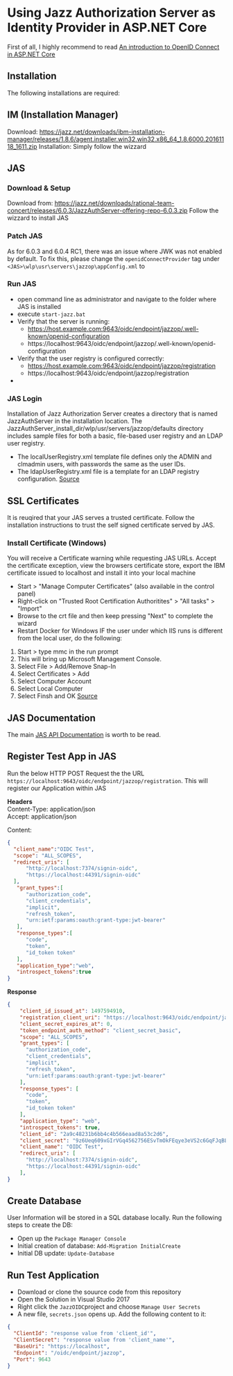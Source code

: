 ﻿# Using Jazz Authorization Server as Identity Provider in ASP.NET Core
First of all, I highly recommend to read [An introduction to OpenID Connect in ASP.NET Core]( https://andrewlock.net/an-introduction-to-openid-connect-in-asp-net-core/)

## Installation
The following installations are required:
## IM (Installation Manager)
Download: https://jazz.net/downloads/ibm-installation-manager/releases/1.8.6/agent.installer.win32.win32.x86_64_1.8.6000.20161118_1611.zip
Installation: Simply follow the wizzard

## JAS
### Download & Setup
Download from: https://jazz.net/downloads/rational-team-concert/releases/6.0.3/JazzAuthServer-offering-repo-6.0.3.zip
Follow the wizzard to install JAS

### Patch JAS
As for 6.0.3 and 6.0.4 RC1, there was an issue where JWK was not enabled by default. To fix this, please change the `openidConnectProvider` tag under `<JAS>\wlp\usr\servers\jazzop\appConfig.xml` to

> <openidConnectProvider id="jazzop" oauthProviderRef="JazzOP"
sessionManaged="true" signatureAlgorithm="RS256" jwkEnabled="true"/>

### Run JAS
 - open command line as administrator and navigate to the folder where JAS is installed
 - execute `start-jazz.bat`
 - Verify that the server is running:
	- https://host.example.com:9643/oidc/endpoint/jazzop/.well-known/openid-configuration
	- https://localhost:9643/oidc/endpoint/jazzop/.well-known/openid-configuration
 - Verify that the user registry is configured correctly:
	- https://host.example.com:9643/oidc/endpoint/jazzop/registration
	- https://localhost:9643/oidc/endpoint/jazzop/registration
 - 

### JAS Login
Installation of Jazz Authorization Server creates a directory that is named JazzAuthServer in the installation location. The JazzAuthServer_install_dir/wlp/usr/servers/jazzop/defaults directory includes sample files for both a basic, file-based user registry and an LDAP user registry.
 - The localUserRegistry.xml template file defines only the ADMIN and clmadmin users, with passwords the same as the user IDs.
 - The ldapUserRegistry.xml file is a template for an LDAP registry configuration.
[Source](https://www.ibm.com/support/knowledgecenter/SSJJ9R_6.0.1/com.ibm.jazz.install.doc/topics/t_jsasso_jas_user_mgmt.html)

## SSL Certificates
It is reuqired that your JAS serves a trusted certificate. Follow the installation instructions to trust the self signed certificate served by JAS.
### Install Certificate (Windows)
 You will receive a Certificate warning while requesting JAS URLs. Accept the certificate exception, view the browsers certificate store, export the IBM certificate issued to localhost and install it into your local machine
 - Start > "Manage Computer Certificates" (also available in the control panel)
 - Right-click on "Trusted Root Certification Authoritites" > "All tasks" > "Import"
 - Browse to the crt file and then keep pressing "Next" to complete the wizard
 - Restart Docker for Windows
IF the user under which IIS runs is different from the local user, do the following:
1. Start > type mmc in the run prompt
2. This will bring up Microsoft Management Console.
3. Select File > Add/Remove Snap-In
4. Select Certificates > Add
5. Select Computer Account
6. Select Local Computer
7. Select Finsh and OK
[Source](https://answers.microsoft.com/en-us/windows/forum/windows_xp-security/certmgrmsc-add-certificate-for-all-users-on-a/8992e277-9ab8-439b-8559-226ae9518ea0)

## JAS Documentation
The main [JAS API Documentation](https://www.ibm.com/support/knowledgecenter/SSEQTP_8.5.5/com.ibm.websphere.wlp.doc/ae/twlp_client_registration.html?cp=SSEQTP_8.5.5) is worth to be read.

## Register Test App in JAS
Run the below HTTP POST Request the the URL `https://localhost:9643/oidc/endpoint/jazzop/registration`. This will register our Application within JAS

**Headers**<br/>
Content-Type: application/json<br/>
Accept: application/json<br/>

Content:
```json
{ 
  "client_name":"OIDC Test",
  "scope": "ALL_SCOPES",
  "redirect_uris": [ 
      "http://localhost:7374/signin-oidc",
      "https://localhost:44391/signin-oidc"
  ],
   "grant_types":[
      "authorization_code",
      "client_credentials",
      "implicit",
      "refresh_token",
      "urn:ietf:params:oauth:grant-type:jwt-bearer"
   ],
   "response_types":[
      "code",
      "token",
      "id_token token"
   ],
   "application_type":"web",
   "introspect_tokens":true
}
```

**Response**
```json
{
	"client_id_issued_at": 1497594910,
	"registration_client_uri": "https://localhost:9643/oidc/endpoint/jazzop/registration/2a9c2623bde844c4b446e48d8a53c296",
	"client_secret_expires_at": 0,
	"token_endpoint_auth_method": "client_secret_basic",
	"scope": "ALL_SCOPES",
	"grant_types": [
	  "authorization_code",
	  "client_credentials",
	  "implicit",
	  "refresh_token",
	  "urn:ietf:params:oauth:grant-type:jwt-bearer"
	],
	"response_types": [
	  "code",
	  "token",
	  "id_token token"
	],
	"application_type": "web",
	"introspect_tokens": true,
	"client_id": "2a9c48231b6bb4c4b566eaad8a53c2d6",
	"client_secret": "9z6Ueq609xGIrVGq4562756ESvTmOkFEqye3eVS2c6GqFJqBLUrVbHFcVP88X",
	"client_name": "OIDC Test",
	"redirect_uris": [
	  "http://localhost:7374/signin-oidc",
	  "https://localhost:44391/signin-oidc"
	],
}
```
## Create Database
User Information will be stored in a SQL database locally. 
Run the following steps to create the DB:
- Open up the `Package Manager Console`
- Initial creation of database: `Add-Migration InitialCreate`
- Initial DB update: `Update-Database`

## Run Test Application
- Download or clone the souurce code from this repository
- Open the Solution in Visual Studio 2017
- Right click the `JazzOIDC`project and choose `Manage User Secrets`
- A new file, `secrets.json` opens up. Add the following content to it:
```json
{
  "ClientId": "response value from 'client_id'",
  "ClientSecret": "response value from 'client_name'",
  "BaseUri": "https://localhost",
  "Endpoint": "/oidc/endpoint/jazzop",
  "Port": 9643
}
```